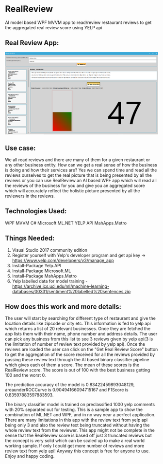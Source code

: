# RealReview
AI model based WPF MVVM app to read/review restaurant reviews to get the aggregated real review score using YELP api

## Real Review App: ##
![Alt text](RealReview/RealReview/Realreview.png?raw=true "Real Review")

## Use case: ##
We all read reviews and there are many of them for a given restaurant or any other business entity. How can we get a real sense of how the business is doing and how their services are? Yes we can spend time and read all the reviews ourselves to get the real picture that is being presented by all the reviews or you can use RealReview an AI based WPF app which will read all the reviews of the business for you and give you an aggregated score which will accurately reflect the holistic picture presented by all the reviewers in the reviews. 

## Technologies Used: ##

WPF MVVM
C#
Microsoft ML.NET
YELP API
MahApps.Metro

## Things Needed: ##

1. Visual Studio 2017 community edition
2. Register yourself with Yelp's developer program and get api key -> https://www.yelp.com/developers/v3/manage_app
3. Install-Package Yelp.API 
4. Install-Package Microsoft.ML 
5. Install-Package MahApps.Metro
6. Yelp labelled data for model training - https://archive.ics.uci.edu/ml/machine-learning-databases/00331/sentiment%20labelled%20sentences.zip

## How does this work and more details: ##
The user will start by searching for different type of restaurant and give the location details like zipcode or city etc. This information is fed to yelp api which returns a list of 20 relevant businesses. Once they are fetched the app lists them with their name, phone number and address details. The user can pick any business from this list to see 3 reviews given by yelp api(3 is the limitation of number of review text provided by yelp api). Once the reviews are loaded the user can click on the "Get Real Review Score" button to get the aggregation of the score received for all the reviews provided by passing these review text through the AI based binary classifier pipeline which gives each of them a score. The mean of these scores is the RealReview score. The score is out of 100 with the best business getting 100 and the worst 0.

The prediction accuracy of the model is 0.83422459893048129, areaunderROCCurve is 0.90494166094715167 and F1Score is 0.83597883597883593.

The binary classifier model is trained on preclassified 1000 yelp comments with 20% separated out for testing. This is a sample app to show the combination of ML.NET and WPF, and in no way near a perfect application. There are many limitations in this app with the review text from yelp api being only 3 and also the review text being truncated without having the whole review text from the reviewer. This app might not be complete in the sense that the RealReview score is based off just 3 truncated reviews but the concept is very solid which can be scaled up to make a real world working sample. If only I could get more number of reviews and more review text from yelp api! Anyway this concept is free for anyone to use. Enjoy and happy coding. 
